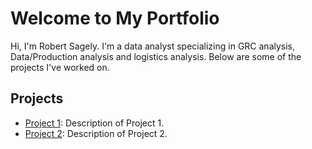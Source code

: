 # Welcome to My Portfolio
Hi, I'm Robert Sagely. I'm a data analyst specializing in GRC analysis, Data/Production analysis and logistics analysis. Below are some of the projects I've worked on.

## Projects
- [Project 1](https://github.com/yourusername/project1): Description of Project 1.
- [Project 2](https://github.com/yourusername/project2): Description of Project 2.
